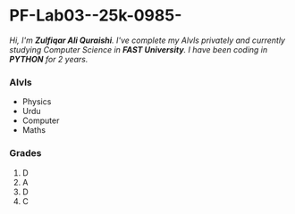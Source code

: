 # PF-Lab03--25k-0985-
*Hi, I'm **Zulfiqar Ali Quraishi**. I've complete my Alvls privately and currently studying Computer Science in **FAST University**. I have been coding in **PYTHON** for 2 years.*

### Alvls
* Physics
* Urdu
* Computer
* Maths

### Grades 
1. D
2. A
3. D
4. C
